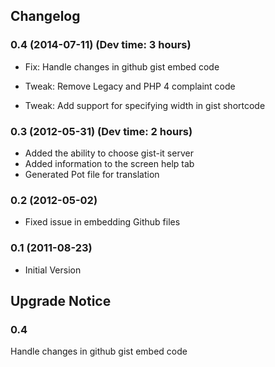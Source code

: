 ## Changelog ##

### 0.4 (2014-07-11) (Dev time: 3 hours) ###

- Fix: Handle changes in github gist embed code

- Tweak: Remove Legacy and PHP 4 complaint code
- Tweak: Add support for specifying width in gist shortcode

### 0.3 (2012-05-31) (Dev time: 2 hours) ###
- Added the ability to choose gist-it server
- Added information to the screen help tab
- Generated Pot file for translation

### 0.2 (2012-05-02) ###
- Fixed issue in embedding Github files

### 0.1 (2011-08-23) ###
- Initial Version


## Upgrade Notice ##

### 0.4 ###
Handle changes in github gist embed code
